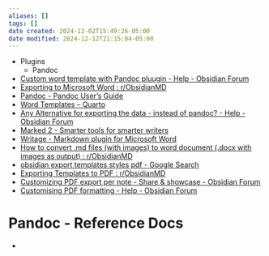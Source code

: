 ```yaml
---
aliases: []
tags: []
date created: 2024-12-02T15:49:26-05:00
date modified: 2024-12-12T21:15:04-05:00
---
```


- Plugins
	- Pandoc
- [Custom word template with Pandoc pluugin - Help - Obsidian Forum](https://forum.obsidian.md/t/custom-word-template-with-pandoc-pluugin/41685 "Custom word template with Pandoc pluugin - Help - Obsidian Forum")
- [Exporting to Microsoft Word : r/ObsidianMD](https://www.reddit.com/r/ObsidianMD/comments/14jgr1p/exporting_to_microsoft_word/?rdt=54622 "Exporting to Microsoft Word : r/ObsidianMD")
- [Pandoc - Pandoc User’s Guide](https://pandoc.org/MANUAL.html "Pandoc - Pandoc User’s Guide")
- [Word Templates – Quarto](https://quarto.org/docs/output-formats/ms-word-templates.html "Word Templates – Quarto")
- [Any Alternative for exporting the data - instead of pandoc? - Help - Obsidian Forum](https://forum.obsidian.md/t/any-alternative-for-exporting-the-data-instead-of-pandoc/48817 "Any Alternative for exporting the data - instead of pandoc? - Help - Obsidian Forum")
- [Marked 2 - Smarter tools for smarter writers](https://marked2app.com/ "Marked 2 - Smarter tools for smarter writers")
- [Writage - Markdown plugin for Microsoft Word](https://www.writage.com/ "Writage - Markdown plugin for Microsoft Word")
- [How to convert .md files (with images) to word document (.docx with images as output) : r/ObsidianMD](https://www.reddit.com/r/ObsidianMD/comments/m7tgy2/how_to_convert_md_files_with_images_to_word/ "How to convert .md files (with images) to word document (.docx with images as output) : r/ObsidianMD")
- [obsidian export templates styles pdf - Google Search](https://www.google.com/search?q=obsidian+export+templates+styles+pdf&oq=obsidian+export+templates+styles+pdf&gs_lcrp=EgZjaHJvbWUyCQgAEEUYORigATIHCAEQIRigATIHCAIQIRifBTIHCAMQIRifBTIHCAQQIRifBTIHCAUQIRifBTIHCAYQIRifBdIBCDY2NTZqMGo3qAIUsAIB&sourceid=chrome-mobile&ie=UTF-8 "obsidian export templates styles pdf - Google Search")
- [Exporting Templates to PDF : r/ObsidianMD](https://www.reddit.com/r/ObsidianMD/comments/xpyawt/exporting_templates_to_pdf/ "Exporting Templates to PDF : r/ObsidianMD")
- [Customizing PDF export per note - Share &amp; showcase - Obsidian Forum](https://forum.obsidian.md/t/customizing-pdf-export-per-note/34802 "Customizing PDF export per note - Share &amp; showcase - Obsidian Forum")
- [Customising PDF formatting - Help - Obsidian Forum](https://forum.obsidian.md/t/customising-pdf-formatting/12534 "Customising PDF formatting - Help - Obsidian Forum")

# Pandoc - Reference Docs

- 